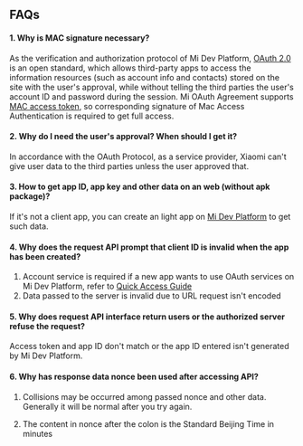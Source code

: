 ## FAQs

#### 1. Why is MAC signature necessary?

As the verification and authorization protocol of Mi Dev Platform, [OAuth 2.0](https://tools.ietf.org/html/rfc6749) is an open standard, which allows third-party apps to access the information resources (such as account info and contacts) stored on the site with the user's approval, while without telling the third parties the user's account ID and password during the session. Mi OAuth Agreement supports [MAC access token](https://tools.ietf.org/html/draft-ietf-oauth-v2-http-mac-01#section-1.1), so corresponding signature of Mac Access Authentication is required to get full access.

#### 2. Why do I need the user's approval? When should I get it?

In accordance with the OAuth Protocol, as a service provider, Xiaomi can't give user data to the third parties unless the user approved that.

#### 3. How to get app ID, app key and other data on an web (without apk package)?

If it's not a client app, you can create an light app on [Mi Dev Platform](https://dev.mi.com) to get such data.

#### 4. Why does the request API prompt that client ID is invalid when the app has been created?

1. Account service is required if a new app wants to use OAuth services on Mi Dev Platform, refer to [Quick Access Guide](index.html)
2. Data passed to the server is invalid due to URL request isn't encoded

#### 5. Why does request API interface return users or the authorized server refuse the request?

Access token and app ID don't match or the app ID entered isn't generated by Mi Dev Platform.

#### 6. Why has response data nonce been used after accessing API?

1. Collisions may be occurred among passed nonce and other data. Generally it will be normal after you try again.

2. The content in nonce after the colon is the Standard Beijing Time in minutes
